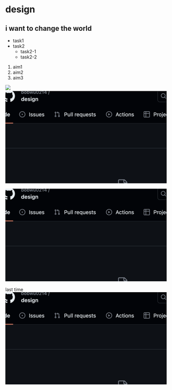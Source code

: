 # design
## i want to change the world
* task1
* task2
  * task2-1
  * task2-2

1. aim1
2. aim2
3. aim3
   
![](https://gitlab.com/picbed/bed/uploads/75985eac80cb11269120d0283ce6a8a5/logo.png)
![](WX20230926-141803@2x.png)

![](img3/WX20230926-141803@2x.png)

last time
![](img4/WX20230926-141803@2x.png)
